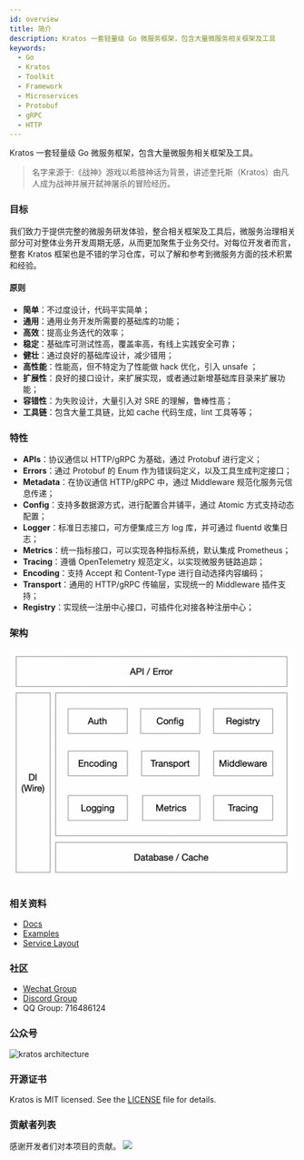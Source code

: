 ```yaml
---
id: overview
title: 简介
description: Kratos 一套轻量级 Go 微服务框架，包含大量微服务相关框架及工具
keywords:
  - Go 
  - Kratos
  - Toolkit
  - Framework
  - Microservices
  - Protobuf
  - gRPC
  - HTTP
---
```


Kratos 一套轻量级 Go 微服务框架，包含大量微服务相关框架及工具。  

> 名字来源于:《战神》游戏以希腊神话为背景，讲述奎托斯（Kratos）由凡人成为战神并展开弑神屠杀的冒险经历。

### 目标

我们致力于提供完整的微服务研发体验，整合相关框架及工具后，微服务治理相关部分可对整体业务开发周期无感，从而更加聚焦于业务交付。对每位开发者而言，整套 Kratos 框架也是不错的学习仓库，可以了解和参考到微服务方面的技术积累和经验。

#### 原则

* **简单**：不过度设计，代码平实简单；
* **通用**：通用业务开发所需要的基础库的功能；
* **高效**：提高业务迭代的效率；
* **稳定**：基础库可测试性高，覆盖率高，有线上实践安全可靠；
* **健壮**：通过良好的基础库设计，减少错用；
* **高性能**：性能高，但不特定为了性能做 hack 优化，引入 unsafe ；
* **扩展性**：良好的接口设计，来扩展实现，或者通过新增基础库目录来扩展功能；
* **容错性**：为失败设计，大量引入对 SRE 的理解，鲁棒性高；
* **工具链**：包含大量工具链，比如 cache 代码生成，lint 工具等等；

### 特性

* **APIs**：协议通信以 HTTP/gRPC 为基础，通过 Protobuf 进行定义；
* **Errors**：通过 Protobuf 的 Enum 作为错误码定义，以及工具生成判定接口；
* **Metadata**：在协议通信 HTTP/gRPC 中，通过 Middleware 规范化服务元信息传递；
* **Config**：支持多数据源方式，进行配置合并铺平，通过 Atomic 方式支持动态配置；
* **Logger**：标准日志接口，可方便集成三方 log 库，并可通过 fluentd 收集日志；
* **Metrics**：统一指标接口，可以实现各种指标系统，默认集成 Prometheus；
* **Tracing**：遵循 OpenTelemetry 规范定义，以实现微服务链路追踪；
* **Encoding**：支持 Accept 和 Content-Type 进行自动选择内容编码；
* **Transport**：通用的 HTTP/gRPC 传输层，实现统一的 Middleware 插件支持；
* **Registry**：实现统一注册中心接口，可插件化对接各种注册中心；

### 架构

<img src="/images/arch.png" alt="kratos architecture" width="650px" />

### 相关资料

* [Docs](https://go-kratos.dev/)
* [Examples](https://github.com/go-kratos/examples)
* [Service Layout](https://github.com/go-kratos/kratos-layout)

### 社区

* [Wechat Group](https://github.com/go-kratos/kratos/issues/682)
* [Discord Group](https://discord.gg/BWzJsUJ)
* QQ Group: 716486124

### 公众号

<img src="/images/wechat.png" alt="kratos architecture" width="650px" />

### 开源证书

Kratos is MIT licensed. See the [LICENSE](https://github.com/go-kratos/kratos/blob/main/LICENSE) file for details.

### 贡献者列表

感谢开发者们对本项目的贡献。
<a href="https://github.com/go-kratos/kratos/graphs/contributors">
  <img src="https://contrib.rocks/image?repo=go-kratos/kratos" />
</a>
